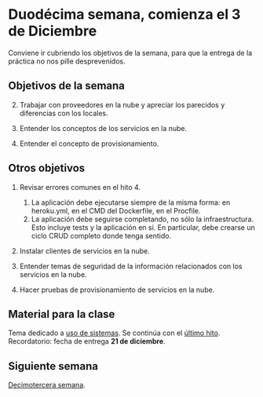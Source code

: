 # Duodécima semana, comienza el 3 de Diciembre

Conviene ir cubriendo los objetivos de la semana, para que la entrega de la práctica no nos pille desprevenidos.

## Objetivos de la semana

2. Trabajar con proveedores en la nube y apreciar los parecidos y
   diferencias con los locales. 

3. Entender los conceptos de los servicios en la nube.

4. Entender el concepto de provisionamiento.

## Otros objetivos

1. Revisar errores comunes en el hito 4.
   1. La aplicación debe ejecutarse siempre de la misma forma: en
      heroku.yml, en el CMD del Dockerfile, en el Procfile.
   2. La aplicación debe seguirse completando, no sólo la
      infraestructura. Esto incluye tests y la aplicación en si. En
      particular, debe crearse un ciclo CRUD completo donde tenga
      sentido. 

1. Instalar clientes de servicios en la nube.

2. Entender temas de seguridad de la información relacionados con los
   servicios en la nube.

3. Hacer pruebas de provisionamiento de servicios en la nube. 

## Material para la clase

Tema dedicado a
[uso de sistemas](http://jj.github.io/IV/documentos/temas/Uso_de_sistemas). Se
continúa con el 
[último hito](http://jj.github.io/IV/documentos/proyecto/5.IaaS). Recordatorio: fecha de entrega **21 de diciembre**. 


## Siguiente semana

[Decimotercera semana](13-semana.md). 
